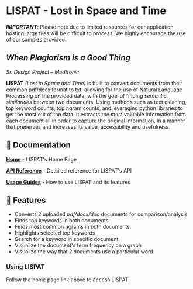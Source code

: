 # LISPAT - Lost in Space and Time

**_IMPORTANT_**: Please note due to limited resources for our application hosting large files will be difficult to process. We highly encourage the use of our samples provided.

## _When Plagiarism is a Good Thing_

_Sr. Design Project – Medtronic_

**LISPAT** _(Lost in Space and Time)_ is built to convert documents from their common pdf/docx format to txt, allowing for the use of Natural Language Processing on the provided data, with the goal of finding _semantic similarities_ between two documents. Using methods such as text cleaning, top keyword counts, top ngram counts, and leveraging python libraries to get the most out of the data. It extracts the most valuable information from each document all in order to capture the original information, in a manner that preserves and increases its value, accessibility and usefulness.

## 📒 Documentation

[**Home**](https://lispat.herokuapp.com/) - LISPAT's Home Page

[**API Reference**](https://lispat.herokuapp.com/api) - Detailed reference for LISPAT's API

[**Usage Guides**](https://lispat.herokuapp.com/help) - How to use LISPAT and its features

## 💪 Features

- Converts 2 uploaded _pdf/docx/doc_ documents for comparison/analysis
- Finds top keywords in both documents
- Finds most common ngrams in both documents
- Highlights selected top keywords
- Search for a keyword in specific document
- Visualize the document's term frequency on a graph
- Visualize the way that 2 documents use a particular word

### Using LISPAT

Follow the home page link above to access LISPAT.
